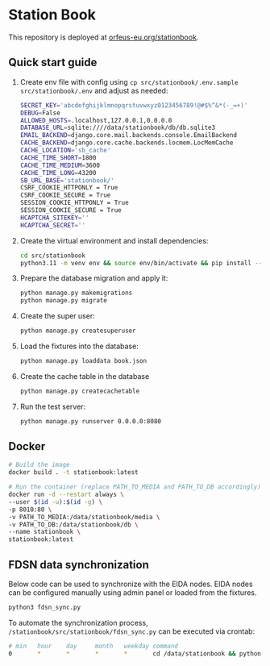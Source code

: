 # Station Book

This repository is deployed at [orfeus-eu.org/stationbook](https://orfeus-eu.org/stationbook/).

## Quick start guide

1. Create env file with config using `cp src/stationbook/.env.sample src/stationbook/.env` and adjust as needed:

    ```bash
    SECRET_KEY='abcdefghijklmnopqrstuvwxyz0123456789!@#$%^&*(-_=+)'
    DEBUG=False
    ALLOWED_HOSTS=.localhost,127.0.0.1,0.0.0.0
    DATABASE_URL=sqlite:////data/stationbook/db/db.sqlite3
    EMAIL_BACKEND=django.core.mail.backends.console.EmailBackend
    CACHE_BACKEND=django.core.cache.backends.locmem.LocMemCache
    CACHE_LOCATION='sb_cache'
    CACHE_TIME_SHORT=1800
    CACHE_TIME_MEDIUM=3600
    CACHE_TIME_LONG=43200
    SB_URL_BASE='stationbook/'
    CSRF_COOKIE_HTTPONLY = True
    CSRF_COOKIE_SECURE = True
    SESSION_COOKIE_HTTPONLY = True
    SESSION_COOKIE_SECURE = True
    HCAPTCHA_SITEKEY=''
    HCAPTCHA_SECRET=''
    ```

1. Create the virtual environment and install dependencies:

    ```bash
    cd src/stationbook
    python3.11 -m venv env && source env/bin/activate && pip install --upgrade pip && pip install -r requirements.txt
    ```

1. Prepare the database migration and apply it:

    ```bash
    python manage.py makemigrations
    python manage.py migrate
    ```

1. Create the super user:

    ```bash
    python manage.py createsuperuser
    ```

1. Load the fixtures into the database:

    ```bash
    python manage.py loaddata book.json
    ```

1. Create the cache table in the database

    ```bash
    python manage.py createcachetable
    ```

1. Run the test server:

    ```bash
    python manage.py runserver 0.0.0.0:8080
    ```

## Docker

```bash
# Build the image
docker build . -t stationbook:latest

# Run the container (replace PATH_TO_MEDIA and PATH_TO_DB accordingly)
docker run -d --restart always \
--user $(id -u):$(id -g) \
-p 8010:80 \
-v PATH_TO_MEDIA:/data/stationbook/media \
-v PATH_TO_DB:/data/stationbook/db \
--name stationbook \
stationbook:latest
```

## FDSN data synchronization

Below code can be used to synchronize with the EIDA nodes. EIDA nodes can be configured manually using admin panel or loaded from the fixtures.

```bash
python3 fdsn_sync.py
```

To automate the synchronization process, `/stationbook/src/stationbook/fdsn_sync.py` can be executed via crontab:

```bash
# min   hour    day     month   weekday command
0       *       *       *       *       cd /data/stationbook && python fdsn_sync.py
```

